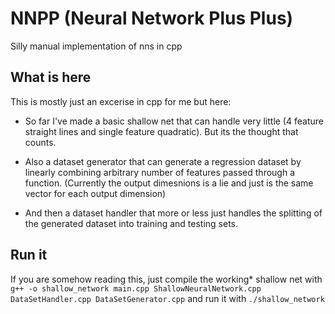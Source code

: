 # NNPP (Neural Network Plus Plus)
Silly manual implementation of nns in cpp

## What is here
This is mostly just an excerise in cpp for me but here:

- So far I've made a basic shallow net that can handle very little (4 feature straight lines and single feature quadratic). But its the thought that counts. 

- Also a dataset generator that can generate a regression dataset by linearly combining arbitrary number of features passed through a function. (Currently the output dimesnions is a lie and just is the same vector for each output dimension)
- And then a dataset handler that more or less just handles the splitting of the generated dataset into training and testing sets.

## Run it
If you are somehow reading this, just compile the working* shallow net with `g++ -o shallow_network main.cpp ShallowNeuralNetwork.cpp DataSetHandler.cpp DataSetGenerator.cpp` and run it with `./shallow_network`